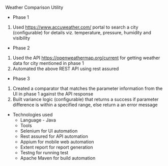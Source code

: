 Weather Comparison Utility
- Phase 1
1. Used https://www.accuweather.com/ portal to search a city (configurable) for details viz. temperature, pressure, humidity and visibility

- Phase 2
1. Used the API https://openweathermap.org/current for getting weather data for city mentioned in phase 1
2. Automated the above REST API using rest assured

- Phase 3
1. Created a comparator that matches the parameter information from the UI in phase 1 against the API response
2. Built variance logic (configurable) that returns a success if parameter difference is within a specified range, else return a an error message

- Technologies used
  - Language - Java
  - Tools
  - Selenium for UI automation
  - Rest assured for API automation
  - Appium for mobile web automation
  - Extent report for report generation
  - Testng for running test
  - Apache Maven for build automation
